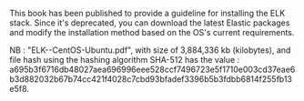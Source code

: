 This book has been published to provide a guideline for installing the ELK stack. Since it's deprecated, you can download the latest Elastic packages and modify the installation method based on the OS's current requirements.

NB : "ELK--CentOS-Ubuntu.pdf", with size of 3,884,336 kb (kilobytes), and file hash using the hashing algorithm SHA-512 has the value : a695b3f6716db48027aea696996eee528ccf7496723e5f1710e003cd37eae6b3d882032b67b74cc421f4028c7cbd93bfadef3396b5b3fdbb6814f255fb13e5f8.
